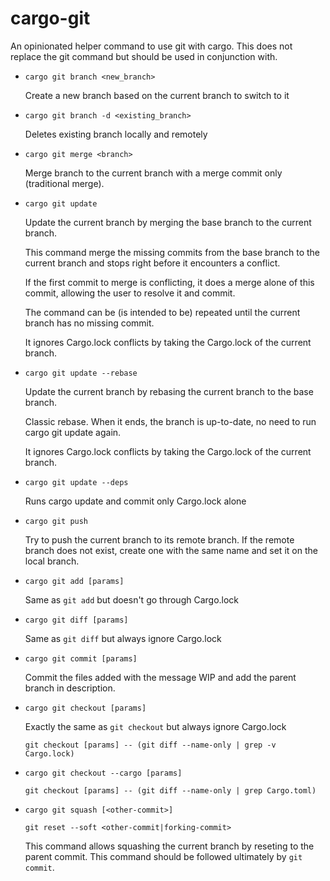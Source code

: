 cargo-git
=========

An opinionated helper command to use git with cargo. This does not replace the
git command but should be used in conjunction with.

 *  `cargo git branch <new_branch>`

    Create a new branch based on the current branch to switch to it

 *  `cargo git branch -d <existing_branch>`

    Deletes existing branch locally and remotely

 *  `cargo git merge <branch>`

    Merge branch to the current branch with a merge commit only
    (traditional merge).

 *  `cargo git update`

    Update the current branch by merging the base branch to the current branch.

    This command merge the missing commits from the base branch to the current
    branch and stops right before it encounters a conflict.

    If the first commit to merge is conflicting, it does a merge alone of this
    commit, allowing the user to resolve it and commit.

    The command can be (is intended to be) repeated until the current branch
    has no missing commit.

    It ignores Cargo.lock conflicts by taking the Cargo.lock of the current
    branch.

 *  `cargo git update --rebase`

    Update the current branch by rebasing the current branch to the base
    branch.

    Classic rebase. When it ends, the branch is up-to-date, no need to run
    cargo git update again.

    It ignores Cargo.lock conflicts by taking the Cargo.lock of the current
    branch.

 *  `cargo git update --deps`

    Runs cargo update and commit only Cargo.lock alone

 *  `cargo git push`

    Try to push the current branch to its remote branch. If the remote branch
    does not exist, create one with the same name and set it on the local
    branch.

 *  `cargo git add [params]`

    Same as `git add` but doesn't go through Cargo.lock

 *  `cargo git diff [params]`

    Same as `git diff` but always ignore Cargo.lock

 *  `cargo git commit [params]`

    Commit the files added with the message WIP and add the parent branch in
    description.

 *  `cargo git checkout [params]`

    Exactly the same as `git checkout` but always ignore Cargo.lock

    `git checkout [params] -- (git diff --name-only | grep -v Cargo.lock)`

 *  `cargo git checkout --cargo [params]`

    `git checkout [params] -- (git diff --name-only | grep Cargo.toml)`

 *  `cargo git squash [<other-commit>]`

    `git reset --soft <other-commit|forking-commit>`

    This command allows squashing the current branch by reseting to the parent
    commit. This command should be followed ultimately by `git commit`.
